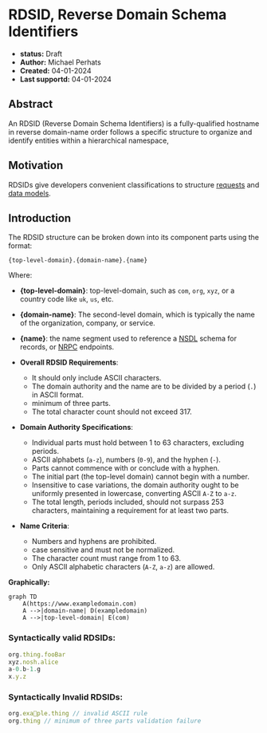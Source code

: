 # RDSID, Reverse Domain Schema Identifiers

- **status:** Draft
- **Author:** Michael Perhats
- **Created:** 04-01-2024
- **Last supportd:** 04-01-2024

## Abstract
An RDSID (Reverse Domain Schema Identifiers) is a fully-qualified hostname in reverse domain-name order follows a specific structure to organize and identify entities within a hierarchical namespace,

## Motivation
RDSIDs give developers convenient classifications to structure [requests](./00010-remote-procedure-calls.md) and [data models](./00004-data-models.md).

## Introduction
The RDSID structure can be broken down into its component parts using the format:

```shell
{top-level-domain}.{domain-name}.{name}
```
Where:
- **{top-level-domain}**: top-level-domain, such as `com`, `org`, `xyz`, or a country code like `uk`, `us`, etc.
- **{domain-name}**: The second-level domain, which is typically the name of the organization, company, or service.
- **{name}**: the name segment used to reference a [NSDL](./00005-schema-definition-language.md) schema for records, or [NRPC](./00010-remote-procedure-calls.md) endpoints.

- **Overall RDSID Requirements**:
    - It should only include ASCII characters.
    - The domain authority and the name are to be divided by a period (`.`) in ASCII format.
    - minimum of three parts.
    - The total character count should not exceed 317.
- **Domain Authority Specifications**:
    - Individual parts must hold between 1 to 63 characters, excluding periods.
    - ASCII alphabets (`a-z`), numbers (`0-9`), and the hyphen (`-`).
    - Parts cannot commence with or conclude with a hyphen.
    - The initial part (the top-level domain) cannot begin with a number.
    - Insensitive to case variations, the domain authority ought to be uniformly presented in lowercase, converting ASCII `A-Z` to `a-z`.
    - The total length, periods included, should not surpass 253 characters, maintaining a requirement for at least two parts.
- **Name Criteria**:
    - Numbers and hyphens are prohibited.
    - case sensitive and must not be normalized.
    - The character count must range from 1 to 63.
    - Only ASCII alphabetic characters (`A-Z`, `a-z`) are allowed.

**Graphically:**
```mermaid
graph TD
    A(https://www.exampledomain.com)
    A -->|domain-name| D(exampledomain)
    A -->|top-level-domain| E(com)
```

### Syntactically valid RDSIDs:
```ts
org.thing.fooBar
xyz.nosh.alice
a-0.b-1.g
x.y.z
```

### Syntactically Invalid RDSIDs:
```ts
org.exa💩ple.thing // invalid ASCII rule
org.thing // minimum of three parts validation failure
```

